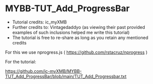 # MYBB-TUT_Add_ProgressBar

* Tutorial credits: ic_myXMB 
* Further credits to: Vintagedaddyo (as viewing their past provided examples of such inclusions helped me write this tutorial)
* The tutorial is free to re-share as long as you retain any mentioned credits

For this we use nprogress.js ( https://github.com/rstacruz/nprogress )


For the tutorial:

https://github.com/ic-myXMB/MYBB-TUT_Add_ProgressBar/blob/main/TUT_Add_Progressbar.txt